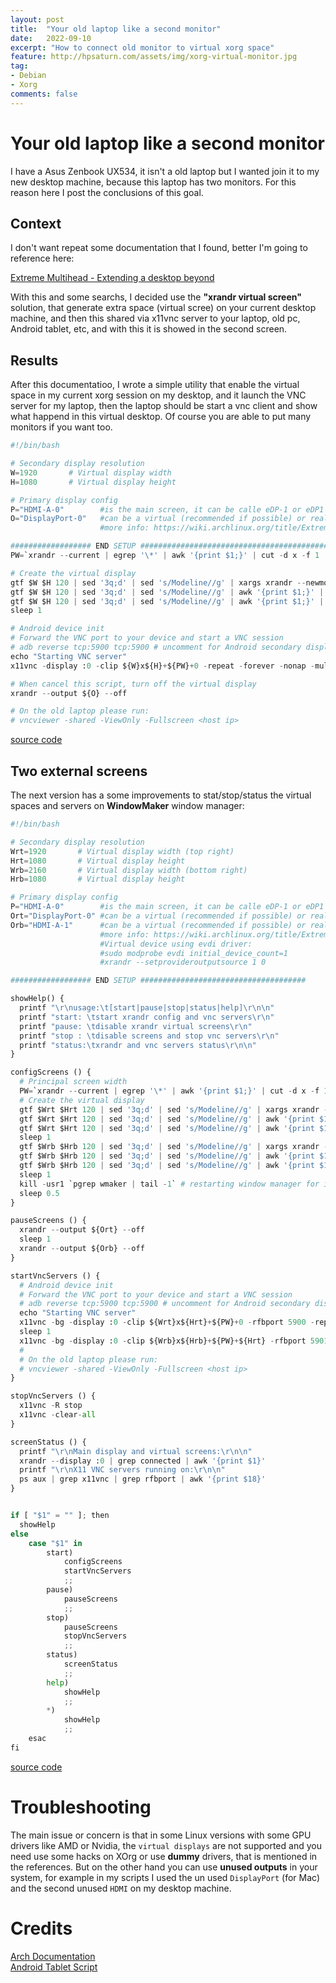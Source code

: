 ```yaml
---
layout: post
title:  "Your old laptop like a second monitor"
date:   2022-09-10
excerpt: "How to connect old monitor to virtual xorg space"
feature: http://hpsaturn.com/assets/img/xorg-virtual-monitor.jpg
tag:
- Debian
- Xorg
comments: false
---
```


# Your old laptop like a second monitor

I have a Asus Zenbook UX534, it isn't a old laptop but I wanted join it to my new desktop machine, because this laptop has two monitors. For this reason here I post the conclusions of this goal.


## Context

I don't want repeat some documentation that I found, better I'm going to reference here:

[Extreme Multihead - Extending a desktop beyond](https://wiki.archlinux.org/title/Extreme_Multihead#Extending_a_desktop_beyond_the_local_system)  

With this and some searchs, I decided use the **"xrandr virtual screen"** solution, that generate extra space (virtual scree) on your current desktop machine, and then this shared via x11vnc server to your laptop, old pc, Android tablet, etc, and with this it is showed in the second screen.


## Results

After this documentatioo, I wrote a simple utility that enable the virtual space in my current xorg session on my desktop, and it launch the VNC server for my laptop, then the laptop should be start a vnc client and show what happend in this virtual desktop. Of course you are able to put many monitors if you want too.


```python
#!/bin/bash

# Secondary display resolution
W=1920       # Virtual display width
H=1080       # Virtual display height

# Primary display config
P="HDMI-A-0"        #is the main screen, it can be calle eDP-1 or eDP1 depending on the driver
O="DisplayPort-0"   #can be a virtual (recommended if possible) or real output accepted by the xog driver.
                    #more info: https://wiki.archlinux.org/title/Extreme_Multihead#VNC

################## END SETUP #################################################
PW=`xrandr --current | egrep '\*' | awk '{print $1;}' | cut -d x -f 1 | head -n 1`

# Create the virtual display
gtf $W $H 120 | sed '3q;d' | sed 's/Modeline//g' | xargs xrandr --newmode
gtf $W $H 120 | sed '3q;d' | sed 's/Modeline//g' | awk '{print $1;}' | sed 's/^.\(.*\).$/\1/' | xargs xrandr --addmode $O
gtf $W $H 120 | sed '3q;d' | sed 's/Modeline//g' | awk '{print $1;}' | sed 's/^.\(.*\).$/\1/' | xargs xrandr --output $O --right-of $P --mode
sleep 1

# Android device init
# Forward the VNC port to your device and start a VNC session
# adb reverse tcp:5900 tcp:5900 # uncomment for Android secondary display
echo "Starting VNC server"
x11vnc -display :0 -clip ${W}x${H}+${PW}+0 -repeat -forever -nonap -multiptr -noxfixes

# When cancel this script, turn off the virtual display
xrandr --output ${O} --off

# On the old laptop please run:
# vncviewer -shared -ViewOnly -Fullscreen <host ip>
```
[source code](https://gist.github.com/hpsaturn/7b6d15f149eb5bb9bdb19b94b1b34c42)

## Two external screens

The next version has a some improvements to stat/stop/status the virtual spaces and servers on **WindowMaker** window manager:

```python
#!/bin/bash

# Secondary display resolution
Wrt=1920       # Virtual display width (top right)
Hrt=1080       # Virtual display height
Wrb=2160       # Virtual display width (bottom right)
Hrb=1080       # Virtual display height

# Primary display config
P="HDMI-A-0"        #is the main screen, it can be calle eDP-1 or eDP1 depending on the driver
Ort="DisplayPort-0" #can be a virtual (recommended if possible) or real output accepted by the xog driver.
Orb="HDMI-A-1"      #can be a virtual (recommended if possible) or real output accepted by the xog driver.
                    #more info: https://wiki.archlinux.org/title/Extreme_Multihead#VNC
                    #Virtual device using evdi driver:
                    #sudo modprobe evdi initial_device_count=1
                    #xrandr --setprovideroutputsource 1 0

################## END SETUP #####################################

showHelp() {
  printf "\r\nusage:\t[start|pause|stop|status|help]\r\n\n"
  printf "start: \tstart xrandr config and vnc servers\r\n"
  printf "pause: \tdisable xrandr virtual screens\r\n"
  printf "stop : \tdisable screens and stop vnc servers\r\n"
  printf "status:\txrandr and vnc servers status\r\n\n"
}

configScreens () {
  # Principal screen width
  PW=`xrandr --current | egrep '\*' | awk '{print $1;}' | cut -d x -f 1 | head -n 1`
  # Create the virtual display
  gtf $Wrt $Hrt 120 | sed '3q;d' | sed 's/Modeline//g' | xargs xrandr --newmode
  gtf $Wrt $Hrt 120 | sed '3q;d' | sed 's/Modeline//g' | awk '{print $1;}' | sed 's/^.\(.*\).$/\1/' | xargs xrandr --addmode $Ort
  gtf $Wrt $Hrt 120 | sed '3q;d' | sed 's/Modeline//g' | awk '{print $1;}' | sed 's/^.\(.*\).$/\1/' | xargs xrandr --output $Ort --right-of $P --mode
  sleep 1
  gtf $Wrb $Hrb 120 | sed '3q;d' | sed 's/Modeline//g' | xargs xrandr --newmode
  gtf $Wrb $Hrb 120 | sed '3q;d' | sed 's/Modeline//g' | awk '{print $1;}' | sed 's/^.\(.*\).$/\1/' | xargs xrandr --addmode $Orb
  gtf $Wrb $Hrb 120 | sed '3q;d' | sed 's/Modeline//g' | awk '{print $1;}' | sed 's/^.\(.*\).$/\1/' | xargs xrandr --output $Orb --below $Ort --mode
  sleep 1
  kill -usr1 `pgrep wmaker | tail -1` # restarting window manager for it recognize the new setup
  sleep 0.5
}

pauseScreens () {
  xrandr --output ${Ort} --off
  sleep 1
  xrandr --output ${Orb} --off
}

startVncServers () {
  # Android device init
  # Forward the VNC port to your device and start a VNC session
  # adb reverse tcp:5900 tcp:5900 # uncomment for Android secondary display
  echo "Starting VNC server"
  x11vnc -bg -display :0 -clip ${Wrt}x${Hrt}+${PW}+0 -rfbport 5900 -repeat -forever -nonap -multiptr -noxfixes
  sleep 1
  x11vnc -bg -display :0 -clip ${Wrb}x${Hrb}+${PW}+${Hrt} -rfbport 5901 -repeat -forever -nonap -multiptr -noxfixes
  #
  # On the old laptop please run:
  # vncviewer -shared -ViewOnly -Fullscreen <host ip>
}

stopVncServers () {
  x11vnc -R stop
  x11vnc -clear-all
}

screenStatus () {
  printf "\r\nMain display and virtual screens:\r\n\n"
  xrandr --display :0 | grep connected | awk '{print $1}'
  printf "\r\nX11 VNC servers running on:\r\n\n"
  ps aux | grep x11vnc | grep rfbport | awk '{print $18}'
}


if [ "$1" = "" ]; then
  showHelp
else
    case "$1" in
        start)
            configScreens
            startVncServers
            ;;
        pause)
            pauseScreens
            ;;
        stop)
            pauseScreens
            stopVncServers
            ;;
        status)
            screenStatus
            ;;
        help)
            showHelp
            ;;
        *)
            showHelp
            ;;
    esac
fi
```

[source code](https://github.com/hpsaturn/linux_scripts/blob/master/virtual_screens)

# Troubleshooting

The main issue or concern is that in some Linux versions with some GPU drivers like AMD or Nvidia, the `virtual displays` are not supported and you need use some hacks on XOrg or use **dummy** drivers, that is mentioned in the references. But on the other hand you can use **unused outputs** in your system, for example in my scripts I used the un used `DisplayPort` (for Mac) and the second unused `HDMI` on my desktop machine.

# Credits

[Arch Documentation](https://wiki.archlinux.org/title/Extreme_Multihead)  
[Android Tablet Script](https://gist.github.com/8bitbuddhist/7ab180286d6eb7fdc68d374063814175)

